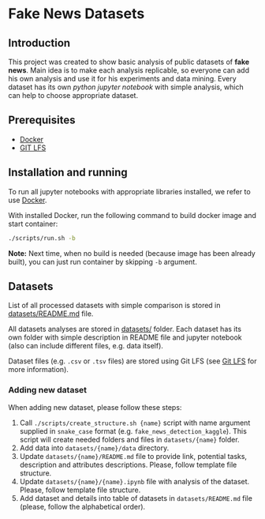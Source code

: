 # Fake News Datasets

## Introduction

This project was created to show basic analysis of public datasets of **fake news**. Main idea is to make each analysis replicable, so everyone can add his own analysis and use it for his experiments and data mining. Every dataset has its own *python jupyter notebook* with simple analysis, which can help to choose appropriate dataset.

## Prerequisites

* [Docker](https://www.docker.com/)
* [GIT LFS](https://git-lfs.github.com/)

## Installation and running

To run all jupyter notebooks with appropriate libraries installed, we refer to use [Docker](https://www.docker.com/).

With installed Docker, run the following command to build docker image and start container:
```bash
./scripts/run.sh -b
```
**Note:** Next time, when no build is needed (because image has been already built), you can just run container by skipping `-b` argument.

## Datasets

List of all processed datasets with simple comparison is stored in [datasets/README.md](./datasets/README.md) file.

All datasets analyses are stored in [datasets/](./datasets/) folder. Each dataset has its own folder with simple description in README file and jupyter notebook (also can include different files, e.g. data itself).

Dataset files (e.g. `.csv` or `.tsv` files) are stored using Git LFS (see [Git LFS](https://git-lfs.github.com/) for more information).

### Adding new dataset

When adding new dataset, please follow these steps:

1. Call `./scripts/create_structure.sh {name}` script with name argument supplied in `snake_case` format (e.g. `fake_news_detection_kaggle`). This script will create needed folders and files in `datasets/{name}` folder.
1. Add data into `datasets/{name}/data` directory.
1. Update `datasets/{name}/README.md` file to provide link, potential tasks, description and attributes descriptions. Please, follow template file structure.
1. Update `datasets/{name}/{name}.ipynb` file with analysis of the dataset. Please, follow template file structure.
1. Add dataset and details into table of datasets in `datasets/README.md` file (please, follow the alphabetical order).
